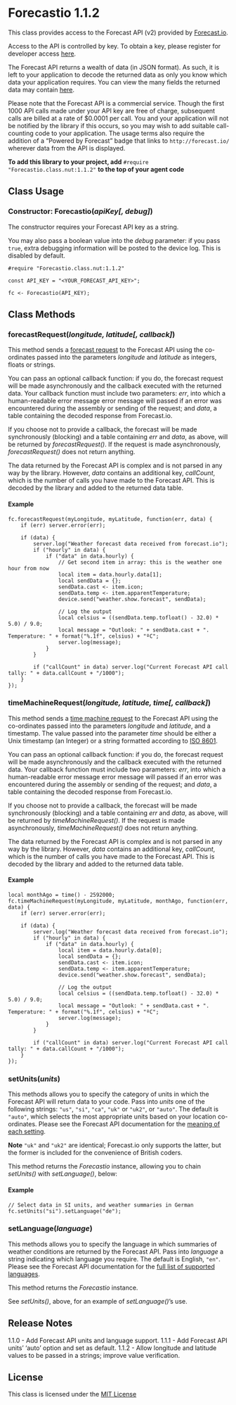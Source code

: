 # Forecastio 1.1.2

This class provides access to the Forecast API (v2) provided by [Forecast.io](http://forecast.io/).

Access to the API is controlled by key. To obtain a key, please register for developer access [here](https://developer.forecast.io/register).

The Forecast API returns a wealth of data (in JSON format). As such, it is left to your application to decode the returned data as only you know which data your application requires. You can view the many fields the returned data may contain [here](https://developer.forecast.io/docs/v2).

Please note that the Forecast API is a commercial service. Though the first 1000 API calls made under your API key are free of charge, subsequent calls are billed at a rate of $0.0001 per call. You and your application will not be notified by the library if this occurs, so you may wish to add suitable call-counting code to your application. The usage terms also require the addition of a “Powered by Forecast” badge that links to `http://forecast.io/` wherever data from the API is displayed.

**To add this library to your project, add** `#require "Forecastio.class.nut:1.1.2"` **to the top of your agent code**

## Class Usage

### Constructor: Forecastio(*apiKey[, debug]*)

The constructor requires your Forecast API key as a string.

You may also pass a boolean value into the *debug* parameter: if you pass `true`, extra debugging information will be posted to the device log. This is disabled by default.

```squirrel
#require "Forecastio.class.nut:1.1.2"

const API_KEY = "<YOUR_FORECAST_API_KEY>";

fc <- Forecastio(API_KEY);
```

## Class Methods

### forecastRequest(*longitude, latitude[, callback]*)

This method sends a [forecast request](https://developer.forecast.io/docs/v2#forecast_call) to the Forecast API using the co-ordinates passed into the parameters *longitude* and *latitude* as integers, floats or strings.

You can pass an optional callback function: if you do, the forecast request will be made asynchronously and the callback executed with the returned data. Your callback function must include two parameters: *err*, into which a human-readable error message error message will passed if an error was encountered during the assembly or sending of the request; and *data*, a table containing the decoded response from Forecast.io.

If you choose not to provide a callback, the forecast will be made synchronously (blocking) and a table containing *err* and *data*, as above, will be returned by *forecastRequest()*. If the request is made asynchronously, *forecastRequest()* does not return anything.

The data returned by the Forecast API is complex and is not parsed in any way by the library. However, *data* contains an additional key, *callCount*, which is the number of calls you have made to the Forecast API. This is decoded by the library and added to the returned data table.

#### Example

```squirrel
fc.forecastRequest(myLongitude, myLatitude, function(err, data) {
    if (err) server.error(err);

    if (data) {
        server.log("Weather forecast data received from forecast.io");
        if ("hourly" in data) {
            if ("data" in data.hourly) {
                // Get second item in array: this is the weather one hour from now
                local item = data.hourly.data[1];
                local sendData = {};
                sendData.cast <- item.icon;
                sendData.temp <- item.apparentTemperature;
                device.send("weather.show.forecast", sendData);

                // Log the output
                local celsius = ((sendData.temp.tofloat() - 32.0) * 5.0) / 9.0;
                local message = "Outlook: " + sendData.cast + ". Temperature: " + format("%.1f", celsius) + "ºC";
                server.log(message);
            }
        }

        if ("callCount" in data) server.log("Current Forecast API call tally: " + data.callCount + "/1000");
    }
});
```

### timeMachineRequest(*longitude, latitude, time[, callback]*)

This method sends a [time machine request](https://developer.forecast.io/docs/v2#time_call) to the Forecast API using the co-ordinates passed into the parameters *longitude* and *latitude*, and a timestamp. The value passed into the parameter *time* should be either a Unix timestamp (an Integer) or a string formatted according to [ISO 8601](https://en.wikipedia.org/wiki/ISO_8601).

You can pass an optional callback function: if you do, the forecast request will be made asynchronously and the callback executed with the returned data. Your callback function must include two parameters: *err*, into which a human-readable error message error message will passed if an error was encountered during the assembly or sending of the request; and *data*, a table containing the decoded response from Forecast.io.

If you choose not to provide a callback, the forecast will be made synchronously (blocking) and a table containing *err* and *data*, as above, will be returned by *timeMachineRequest()*. If the request is made asynchronously, *timeMachineRequest()* does not return anything.

The data returned by the Forecast API is complex and is not parsed in any way by the library. However, *data* contains an additional key, *callCount*, which is the number of calls you have made to the Forecast API. This is decoded by the library and added to the returned data table.

#### Example

```squirrel
local monthAgo = time() - 2592000;
fc.timeMachineRequest(myLongitude, myLatitude, monthAgo, function(err, data) {
    if (err) server.error(err);

    if (data) {
        server.log("Weather forecast data received from forecast.io");
        if ("hourly" in data) {
            if ("data" in data.hourly) {
                local item = data.hourly.data[0];
                local sendData = {};
                sendData.cast <- item.icon;
                sendData.temp <- item.apparentTemperature;
                device.send("weather.show.forecast", sendData);

                // Log the output
                local celsius = ((sendData.temp.tofloat() - 32.0) * 5.0) / 9.0;
                local message = "Outlook: " + sendData.cast + ". Temperature: " + format("%.1f", celsius) + "ºC";
                server.log(message);
            }
        }

        if ("callCount" in data) server.log("Current Forecast API call tally: " + data.callCount + "/1000");
    }
});
```

### setUnits(*units*)

This methods allows you to specify the category of units in which the Forecast API will return data to your code. Pass into *units* one of the following strings: `"us"`, `"si"`, `"ca"`, `"uk"` or `"uk2"`, or `"auto"`. The default is `"auto"`, which selects the most appropriate units based on your location co-ordinates. Please see the Forecast API documentation for the [meaning of each setting](https://developer.forecast.io/docs/v2#options).

**Note** `"uk"` and `"uk2"` are identical; Forecast.io only supports the latter, but the former is included for the convenience of British coders.

This method returns the *Forecastio* instance, allowing you to chain *setUnits()* with *setLanguage()*, below:

#### Example

```squirrel
// Select data in SI units, and weather summaries in German
fc.setUnits("si").setLanguage("de");
```

### setLanguage(*language*)

This methods allows you to specify the language in which summaries of weather conditions are returned by the Forecast API. Pass into *language* a string indicating which language you require. The default is English, `"en"`. Please see the Forecast API documentation for the [full list of supported languages](https://developer.forecast.io/docs/v2#options).

This method returns the *Forecastio* instance.

See *setUnits()*, above, for an example of *setLanguage()*’s use.

## Release Notes

1.1.0 - Add Forecast API units and language support.
1.1.1 - Add Forecast API units’ ‘auto’ option and set as default.
1.1.2 - Allow longitude and latitude values to be passed in a strings; improve value verification.

## License

This class is licensed under the [MIT License](https://github.com/electricimp/Forecastio/blob/master/LICENSE)

